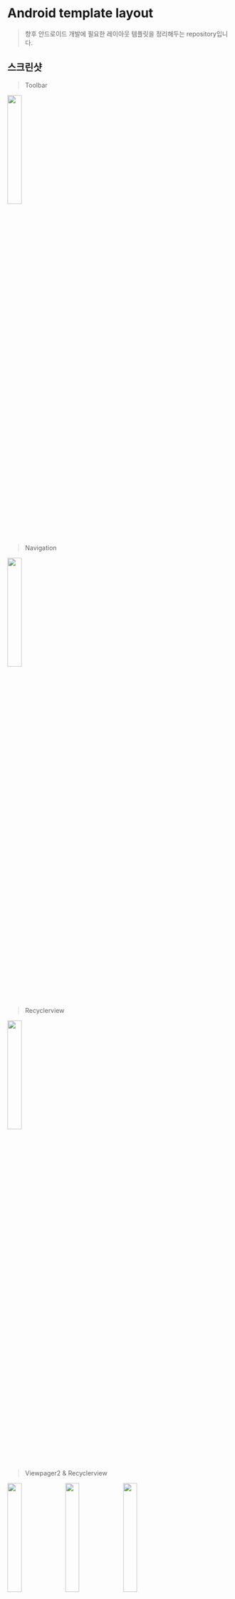 # Android template layout
> 향후 안드로이드 개발에 필요한 레이아웃 템플릿을 정리해두는 repository입니다.

## 스크린샷

> Toolbar

<div>
<img src="https://user-images.githubusercontent.com/48644958/105358887-154a9500-5c3a-11eb-9c21-f94f7342b734.jpg" height="25%" width="25%"></img>
</div><br>

> Navigation
<div>
<img src="https://user-images.githubusercontent.com/48644958/105358889-15e32b80-5c3a-11eb-9913-f83a3a975219.jpg" height="25%" width="25%"></img>
</div><br>

> Recyclerview
<div>
<img src="https://user-images.githubusercontent.com/48644958/105573505-645f0a00-5da1-11eb-9620-f3605c863b81.jpg" height="25%" width="25%"></img>
</div><br>

> Viewpager2 & Recyclerview
<div>
<img src="https://user-images.githubusercontent.com/48644958/105607151-9e033580-5de0-11eb-9e67-380bb913923a.jpg" height="25%" width="25%"></img>
<img src="https://user-images.githubusercontent.com/48644958/105607156-a3608000-5de0-11eb-81e5-69f44cf126b8.jpg" height="25%" width="25%"></img>
<img src="https://user-images.githubusercontent.com/48644958/105607157-a491ad00-5de0-11eb-8521-3c163c4d41af.jpg" height="25%" width="25%"></img>
</div><br>

> Spinner
<div>
<img src="https://user-images.githubusercontent.com/48644958/105723942-b0a97600-5f6a-11eb-96dd-9ecac8738176.jpg" height="25%" width="25%"></img>
<img src="https://user-images.githubusercontent.com/48644958/105723950-b1daa300-5f6a-11eb-94c1-1ef73f54e25f.jpg" height="25%" width="25%"></img>
</div><br>


## 도움받은 사이트

> Toolbar

https://itstudy-mary.tistory.com/184 <br>
https://itstudy-mary.tistory.com/m/186?category=931222 <br>

> Navigation

https://www.youtube.com/watch?v=p4Np2ks6bW4&list=PLC51MBz7PMyyyR2l4gGBMFMMUfYmBkZxm&index=11 <br>

> Recyclerview

https://www.youtube.com/watch?v=kNq9w1_nhL4&list=PLC51MBz7PMyyyR2l4gGBMFMMUfYmBkZxm&index=13 <br>
https://medium.com/@bansooknam/android-recyclerview-%EC%9A%94%EC%95%BD-aaea4a9c95e7 <br>
https://chocorolls.tistory.com/47 <br>
https://chebaum.tistory.com/10 <br>

> Viewpager2

https://recipes4dev.tistory.com/148 <br>
https://furang-note.tistory.com/25 <br>
https://lakue.tistory.com/18 <br>

> Fragment

https://www.youtube.com/watch?v=3Th96mVEpyo&list=PLC51MBz7PMyyyR2l4gGBMFMMUfYmBkZxm&index=14 <br>
https://developer88.tistory.com/69 <br>
https://developer.android.com/training/animation/screen-slide-2?hl=ko <br>
https://ddangeun.tistory.com/44 <br>
https://furang-note.tistory.com/26 <br>


> Spinner

https://www.youtube.com/watch?v=Ylh4NvkBYP4&list=PLC51MBz7PMyyyR2l4gGBMFMMUfYmBkZxm&index=21 <br>
https://black-jin0427.tistory.com/222 <br>
https://developer.android.com/guide/topics/ui/controls/spinner?hl=ko <br>
http://dailyddubby.blogspot.com/2018/03/11-spinnercombobox-custom.html <br>
https://ko.ojit.com/so/java/83816 <br>

